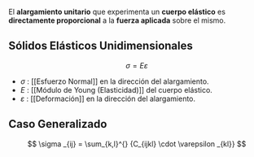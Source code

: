 
El **alargamiento unitario** que experimenta un **cuerpo elástico** es **directamente proporcional** a la **fuerza aplicada** sobre el mismo.

## Sólidos Elásticos Unidimensionales

$$
	\sigma = E \varepsilon 
$$
- $\sigma$ : [[Esfuerzo Normal]] en la dirección del alargamiento.
- $E$ : [[Módulo de Young (Elasticidad)]] del cuerpo elástico.
- $\varepsilon$ : [[Deformación]] en la dirección del alargamiento.

## Caso Generalizado

$$
	\sigma _{ij} = \sum_{k,l}^{} {C_{ijkl} \cdot  \varepsilon _{kl}}
$$

